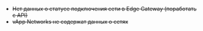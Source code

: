 - ~~Нет данных о статусе подключения сети в Edge Gateway (поработать с API)~~
- ~~vApp Networks не содержат данных о сетях~~